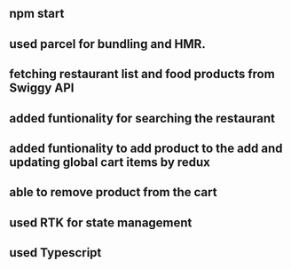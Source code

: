 ## npm start

## used parcel for bundling and HMR.
## fetching restaurant list and food products from Swiggy API
## added funtionality for searching the restaurant
## added funtionality to add product to the add and updating global cart items by redux
## able to remove product from the cart
## used RTK for state management
## used Typescript